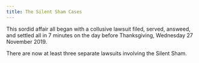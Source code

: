 ```yaml
---
title: The Silent Sham Cases
---
```


This sordid affair all began with a collusive lawsuit filed, served, 
answeed, and settled all in 7 minutes on the day before Thanksgiving, 
Wednesday 27 November 2019.

There are now at least three separate lawsuits involving the Silent Sham.
